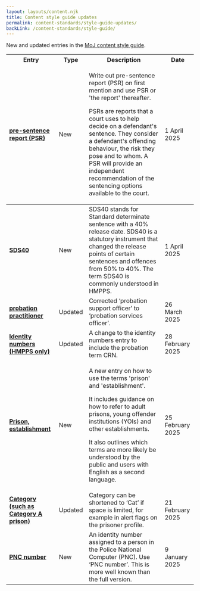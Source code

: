 ```yaml
---
layout: layouts/content.njk
title: Content style guide updates
permalink: content-standards/style-guide-updates/
backLink: /content-standards/style-guide/
---
```


<p>New and updated entries in the <a href="/content-standards/style-guide/">MoJ content style guide</a>.</p>

<table class="govuk-table" data-module="moj-sortable-table">
  <thead class="govuk-table__head">
    <tr class="govuk-table__row">
      <th scope="col" class="govuk-table__header" aria-sort="none">Entry</th>
      <th scope="col" class="govuk-table__header" aria-sort="none">Type</th>
      <th scope="col" class="govuk-table__header" aria-sort="none">Description</th>
      <th scope="col" class="govuk-table__header" aria-sort="descending">Date</th>
    </tr>
    <tr class="govuk-table__row">
      <td class="govuk-table__cell">
        <a href="/content-standards/style-guide#pre-sentence-report-%28psr%29"><b>pre-sentence report (PSR)</b></a>
      </td>
      <td class="govuk-table__cell">
        <span class="govuk-tag govuk-tag--green">New</span>
      </td>
      <td class="govuk-table__cell"><p>Write out pre-sentence report (PSR) on first mention and use PSR or 'the report' thereafter.</p>
      <p>PSRs are reports that a court uses to help decide on a defendant's sentence. They consider a defendant's offending behaviour, the risk they pose and to whom. A PSR will provide an independent recommendation of the sentencing options available to the court.</p></td>
      <td class="govuk-table__cell" data-sort-value="20250401">1 April 2025</td>
    </tr>
  </thead>
  <tbody class="govuk-table__body">
    <tr class="govuk-table__row">
      <td class="govuk-table__cell">
        <a href="/content-standards/style-guide#sds40"><b>SDS40</b></a>
      </td>
      <td class="govuk-table__cell">
      <span class="govuk-tag govuk-tag--green">New</span>
      </td>
      <td class="govuk-table__cell">SDS40 stands for Standard determinate sentence with a 40% release date. SDS40 is a statutory instrument that changed the release points of certain sentences and offences from 50% to 40%. The term SDS40 is commonly understood in HMPPS.</td>
      <td class="govuk-table__cell" data-sort-value="20250401">1 April 2025</td>
    </tr>
    <tr class="govuk-table__row">
      <td class="govuk-table__cell">
        <a href="/content-standards/style-guide#probation-practitioner"><b>probation practitioner</b></a>
      </td>
      <td class="govuk-table__cell">
        <span class="govuk-tag govuk-tag--blue">Updated</span>
      </td>
      <td class="govuk-table__cell">Corrected ‘probation support officer’ to ‘probation services officer’.</td>
      <td class="govuk-table__cell" data-sort-value="20250326">26 March 2025</td>
    </tr>
    <tr class="govuk-table__row">
      <td class="govuk-table__cell">
        <a href="/content-standards/style-guide#identity-numbers-%28hmpps-only%29"><b>Identity numbers (HMPPS only)</b></a>
      </td>
      <td class="govuk-table__cell">
        <span class="govuk-tag govuk-tag--blue">Updated</span>
      </td>
      <td class="govuk-table__cell">A change to the identity numbers entry to include the probation term CRN.</td>
      <td class="govuk-table__cell" data-sort-value="20250228">28 February 2025</td>
    </tr>
    <tr class="govuk-table__row">
      <td class="govuk-table__cell">
        <a href="/content-standards/style-guide#prison%2C-establishment"><b>Prison, establishment</b></a>
      </td>
      <td class="govuk-table__cell">
        <span class="govuk-tag govuk-tag--green">New</span>
      </td>
      <td class="govuk-table__cell">
        <p>A new entry on how to use the terms 'prison' and 'establishment'.</p>
        <p>It includes guidance on how to refer to adult prisons, young offender institutions (YOIs) and other establishments.</p>
        <p>It also outlines which terms are more likely be understood by the public and users with English as a second language.</p>
      </td>
      <td class="govuk-table__cell" data-sort-value="20250225">25 February 2025</td>
    </tr>
    <tr class="govuk-table__row">
      <td class="govuk-table__cell">
        <a href="/content-standards/style-guide#category-(such-as-category-a-prison)"><b>Category (such as Category A prison)</b></a>
      </td>
      <td class="govuk-table__cell">
        <span class="govuk-tag govuk-tag--blue">Updated</span>
      </td>
      <td class="govuk-table__cell">Category can be shortened to ‘Cat’ if space is limited, for example in alert flags on the prisoner profile.</td>
      <td class="govuk-table__cell" data-sort-value="20250221">21 February 2025</td>
    </tr>
    <tr class="govuk-table__row">
      <td class="govuk-table__cell">
        <a href="/content-standards/style-guide#pnc-number"><b>PNC number</b></a>
      </td>
      <td class="govuk-table__cell">
        <span class="govuk-tag govuk-tag--green">New</span>
      </td>
      <td class="govuk-table__cell">An identity number assigned to a person in the Police National Computer (PNC). Use ‘PNC number’. This is more well known than the full version.</td>
      <td class="govuk-table__cell" data-sort-value="20250109">9 January 2025</td>
    </tr>
  </tbody>
</table>
